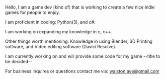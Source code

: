 Hello, I am a game dev (kind of) that is working to create a few nice indie games for people to enjoy.

I am proficient in coding: Python(3), and c#.

I am working on expanding my knowledge in c, c++.

Other things worth mentioning: Knowledge in using Blender, 3D Printing software, and Video editing software (Davici Resolve).

I am currently working on and will provide some code for my game --title to be decided--


For business inquires or questions contact me via: walston.ave@gmail.com
